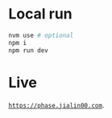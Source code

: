 # Local run

```bash
nvm use # optional
npm i
npm run dev
```

# Live

[`https://phase.jialin00.com`](https://phase.jialin00.com).
